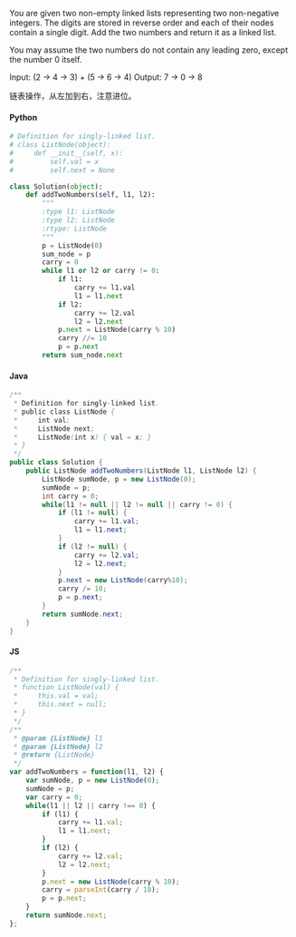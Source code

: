 You are given two non-empty linked lists representing two non-negative integers. The digits are stored in reverse order and each of their nodes contain a single digit. Add the two numbers and return it as a linked list.

You may assume the two numbers do not contain any leading zero, except the number 0 itself.

Input: (2 -> 4 -> 3) + (5 -> 6 -> 4)
Output: 7 -> 0 -> 8

链表操作，从左加到右，注意进位。

#### Python

```python
# Definition for singly-linked list.
# class ListNode(object):
#     def __init__(self, x):
#         self.val = x
#         self.next = None

class Solution(object):
    def addTwoNumbers(self, l1, l2):
        """
        :type l1: ListNode
        :type l2: ListNode
        :rtype: ListNode
        """
        p = ListNode(0)
        sum_node = p
        carry = 0
        while l1 or l2 or carry != 0:
            if l1:
                carry += l1.val
                l1 = l1.next
            if l2:
                carry += l2.val
                l2 = l2.next
            p.next = ListNode(carry % 10)
            carry //= 10
            p = p.next
        return sum_node.next
```

#### Java

```java
/**
 * Definition for singly-linked list.
 * public class ListNode {
 *     int val;
 *     ListNode next;
 *     ListNode(int x) { val = x; }
 * }
 */
public class Solution {
    public ListNode addTwoNumbers(ListNode l1, ListNode l2) {
        ListNode sumNode, p = new ListNode(0);
        sumNode = p;
        int carry = 0;
        while(l1 != null || l2 != null || carry != 0) {
            if (l1 != null) {
                carry += l1.val;
                l1 = l1.next;
            }
            if (l2 != null) {
                carry += l2.val;
                l2 = l2.next;
            }
            p.next = new ListNode(carry%10);
            carry /= 10;
            p = p.next;
        }
        return sumNode.next;
    }
}
```

#### JS

```javascript
/**
 * Definition for singly-linked list.
 * function ListNode(val) {
 *     this.val = val;
 *     this.next = null;
 * }
 */
/**
 * @param {ListNode} l1
 * @param {ListNode} l2
 * @return {ListNode}
 */
var addTwoNumbers = function(l1, l2) {
    var sumNode, p = new ListNode(0);
    sumNode = p;
    var carry = 0;
    while(l1 || l2 || carry !== 0) {
        if (l1) {
            carry += l1.val;
            l1 = l1.next;
        }
        if (l2) {
            carry += l2.val;
            l2 = l2.next;
        }
        p.next = new ListNode(carry % 10);
        carry = parseInt(carry / 10);
        p = p.next;
    }
    return sumNode.next;
};
```
